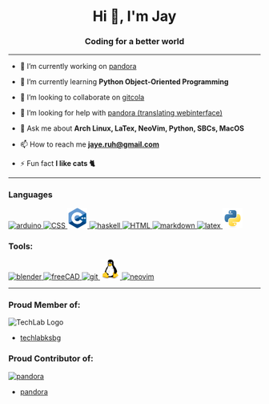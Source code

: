 <h1 align="center">Hi 👋, I'm Jay</h1>
<h3 align="center">Coding for a better world</h3>

---

- 🔭 I’m currently working on [pandora](https://github.com/JirR02/pandora)

- 🌱 I’m currently learning **Python Object-Oriented Programming**

- 👯 I’m looking to collaborate on [gitcola](https://github.com/git-cola/git-cola)

- 🤝 I’m looking for help with [pandora (translating webinterface)](https://github.com/pandora-analysis/pandora)

- 💬 Ask me about **Arch Linux, LaTex, NeoVim, Python, SBCs, MacOS**

- 📫 How to reach me **jaye.ruh@gmail.com**

- ⚡ Fun fact **I like cats 🐈**

---

<h3 align="left">Languages</h3>
<p align="left"> <a href="https://www.arduino.cc/" target="_blank" rel="noreferrer"> <img src="https://cdn.worldvectorlogo.com/logos/arduino-1.svg" alt="arduino" width="40" height="40"/> </a> <a href="https://www.w3.org/Style/CSS/" target="_blank" rel="noreferrer"> <img src="https://upload.wikimedia.org/wikipedia/commons/d/d5/CSS3_logo_and_wordmark.svg" alt="CSS" width="40" height="40"/> <a href="https://www.w3schools.com/cpp/" target="_blank" rel="noreferrer"> <img src="https://raw.githubusercontent.com/devicons/devicon/master/icons/cplusplus/cplusplus-original.svg" alt="cplusplus" width="40" height="40"/> <a href="https://www.haskell.org/" target="_blank" rel="noreferrer"> <img src="https://upload.wikimedia.org/wikipedia/commons/1/1c/Haskell-Logo.svg" alt="haskell" width="40" height="40"/> <a href="https://html.spec.whatwg.org/" target="_blank" rel="noreferrer"> <img src="https://upload.wikimedia.org/wikipedia/commons/6/61/HTML5_logo_and_wordmark.svg" alt="HTML" width="40" height="40"/> </a> <a href="https://daringfireball.net/projects/markdown/" target="_blank" rel="noreferrer"> <img src="https://upload.wikimedia.org/wikipedia/commons/4/48/Markdown-mark.svg" alt="markdown" width="65" height="40"/> </a> <a href="https://www.latex-project.org/" target="_blank" rel="noreferrer"> <img src="https://upload.wikimedia.org/wikipedia/commons/9/92/LaTeX_logo.svg" alt="latex" width="105" height="40"/> </a> <a href="https://www.python.org" target="_blank" rel="noreferrer"> <img src="https://raw.githubusercontent.com/devicons/devicon/master/icons/python/python-original.svg" alt="python" width="40" height="40"/> </a> </p>

<h3 align="left">Tools:</h3>
<p align="left"> <a href="https://www.blender.org/" target="_blank" rel="noreferrer"> <img src="https://download.blender.org/branding/community/blender_community_badge_white.svg" alt="blender" width="40" height="40"/> </a> <a href="https://www.freecad.org/" target="_blank" rel="noreferrer"> <img src="https://upload.wikimedia.org/wikipedia/commons/f/f7/FreeCAD-logo.svg" alt="freeCAD" width="40" height="40"/> </a>  <a href="https://git-scm.com/" target="_blank" rel="noreferrer"> <img src="https://www.vectorlogo.zone/logos/git-scm/git-scm-icon.svg" alt="git" width="40" height="40"/> </a> <a href="https://www.linux.org/" target="_blank" rel="noreferrer"> <img src="https://raw.githubusercontent.com/devicons/devicon/master/icons/linux/linux-original.svg" alt="linux" width="40" height="40"/> </a> <a href="https://neovim.io/" target="_blank" rel="noreferrer"> <img src="https://upload.wikimedia.org/wikipedia/commons/3/3a/Neovim-mark.svg" alt="neovim" width="40" height="40"/> </a> </p>

---

<h3 align="left">Proud Member of:</h3>
<p align="left"> <img src="https://avatars.githubusercontent.com/u/43497934?s=200&v=4" alt="TechLab Logo" width="40" height="40"/> </p>

- [techlabksbg](https://github.com/techlabksbg)

<h3 align="left">Proud Contributor of:</h3>
<p align="left"> <a href="https://pandora.circl.lu/submit" target="_blank" rel="noreferrer"> <img src="https://avatars.githubusercontent.com/u/91121193?s=48&v=4" alt="pandora" width="40" height="40"/> </a> </p>

- [pandora](https://github.com/pandora-analysis/pandora)
